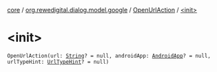 [core](../../index.md) / [org.rewedigital.dialog.model.google](../index.md) / [OpenUrlAction](index.md) / [&lt;init&gt;](./-init-.md)

# &lt;init&gt;

`OpenUrlAction(url: `[`String`](https://kotlinlang.org/api/latest/jvm/stdlib/kotlin/-string/index.html)`? = null, androidApp: `[`AndroidApp`](../-android-app/index.md)`? = null, urlTypeHint: `[`UrlTypeHint`](../-url-type-hint/index.md)`? = null)`